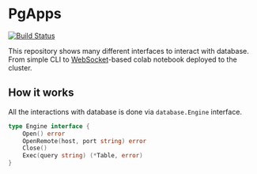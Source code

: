 # PgApps

[![Build Status](https://travis-ci.org/lionell/pgapps.svg?branch=master)](https://travis-ci.org/lionell/pgapps)

This repository shows many different interfaces to interact with database. From simple CLI to [WebSocket]-based colab notebook deployed to the cluster.

## How it works

All the interactions with database is done via `database.Engine` interface.
```go
type Engine interface {
	Open() error
	OpenRemote(host, port string) error
	Close()
	Exec(query string) (*Table, error)
}
```

[WebSocket]: https://en.wikipedia.org/wiki/WebSocket
